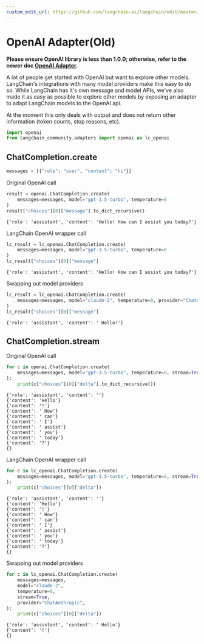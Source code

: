 ```yaml
---
custom_edit_url: https://github.com/langchain-ai/langchain/edit/master/docs/docs/integrations/adapters/openai-old.ipynb
---
```

# OpenAI Adapter(Old)

**Please ensure OpenAI library is less than 1.0.0; otherwise, refer to the newer doc [OpenAI Adapter](/docs/integrations/adapters/openai/).**

A lot of people get started with OpenAI but want to explore other models. LangChain's integrations with many model providers make this easy to do so. While LangChain has it's own message and model APIs, we've also made it as easy as possible to explore other models by exposing an adapter to adapt LangChain models to the OpenAI api.

At the moment this only deals with output and does not return other information (token counts, stop reasons, etc).


```python
import openai
from langchain_community.adapters import openai as lc_openai
```

## ChatCompletion.create


```python
messages = [{"role": "user", "content": "hi"}]
```

Original OpenAI call


```python
result = openai.ChatCompletion.create(
    messages=messages, model="gpt-3.5-turbo", temperature=0
)
result["choices"][0]["message"].to_dict_recursive()
```



```output
{'role': 'assistant', 'content': 'Hello! How can I assist you today?'}
```


LangChain OpenAI wrapper call


```python
lc_result = lc_openai.ChatCompletion.create(
    messages=messages, model="gpt-3.5-turbo", temperature=0
)
lc_result["choices"][0]["message"]
```



```output
{'role': 'assistant', 'content': 'Hello! How can I assist you today?'}
```


Swapping out model providers


```python
lc_result = lc_openai.ChatCompletion.create(
    messages=messages, model="claude-2", temperature=0, provider="ChatAnthropic"
)
lc_result["choices"][0]["message"]
```



```output
{'role': 'assistant', 'content': ' Hello!'}
```


## ChatCompletion.stream

Original OpenAI call


```python
for c in openai.ChatCompletion.create(
    messages=messages, model="gpt-3.5-turbo", temperature=0, stream=True
):
    print(c["choices"][0]["delta"].to_dict_recursive())
```
```output
{'role': 'assistant', 'content': ''}
{'content': 'Hello'}
{'content': '!'}
{'content': ' How'}
{'content': ' can'}
{'content': ' I'}
{'content': ' assist'}
{'content': ' you'}
{'content': ' today'}
{'content': '?'}
{}
```
LangChain OpenAI wrapper call


```python
for c in lc_openai.ChatCompletion.create(
    messages=messages, model="gpt-3.5-turbo", temperature=0, stream=True
):
    print(c["choices"][0]["delta"])
```
```output
{'role': 'assistant', 'content': ''}
{'content': 'Hello'}
{'content': '!'}
{'content': ' How'}
{'content': ' can'}
{'content': ' I'}
{'content': ' assist'}
{'content': ' you'}
{'content': ' today'}
{'content': '?'}
{}
```
Swapping out model providers


```python
for c in lc_openai.ChatCompletion.create(
    messages=messages,
    model="claude-2",
    temperature=0,
    stream=True,
    provider="ChatAnthropic",
):
    print(c["choices"][0]["delta"])
```
```output
{'role': 'assistant', 'content': ' Hello'}
{'content': '!'}
{}
```